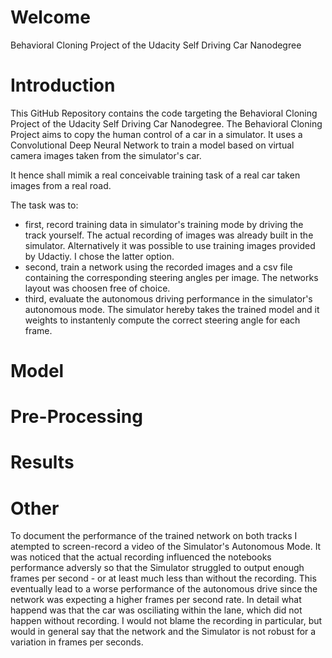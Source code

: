 # Welcome
Behavioral Cloning Project of the Udacity Self Driving Car Nanodegree

# Introduction
This GitHub Repository contains the code targeting the Behavioral Cloning Project of the Udacity Self Driving Car Nanodegree.
The Behavioral Cloning Project aims to copy the human control of a car in a simulator. It uses a Convolutional Deep Neural Network to train a model based on virtual camera images taken from the simulator's car.

It hence shall mimik a real conceivable training task of a real car taken images from a real road. 

The task was to:
* first, record training data in simulator's training mode by driving the track yourself. The actual recording of images was already built in the simulator. Alternatively it was possible to use training images provided by Udactiy. I chose the latter option.
* second, train a network using the recorded images and a csv file containing the corresponding steering angles per image. The networks layout was choosen free of choice.
* third, evaluate the autonomous driving performance in the simulator's autonomous mode. The simulator hereby takes the trained model and it weights to instantenly compute the correct steering angle for each frame.

# Model

# Pre-Processing

# Results

# Other
To document the performance of the trained network on both tracks I atempted to screen-record a video of the Simulator's Autonomous Mode. It was noticed that the actual recording influenced the notebooks performance adversly so that the Simulator struggled to output enough frames per second - or at least much less than without the recording. 
This eventually lead to a worse performance of the autonomous drive since the network was expecting a higher frames per second rate. In detail what happend was that the car was osciliating within the lane, which did not happen without recording. 
I would not blame the recording in particular, but would in general say that the network and the Simulator is not robust for a variation in frames per seconds.
